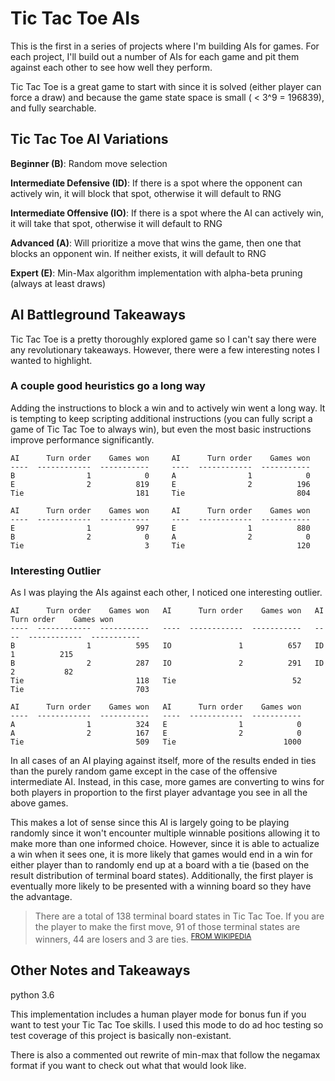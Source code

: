 # Tic Tac Toe AIs

This is the first in a series of projects where I'm building AIs for games. For each project, I'll build out a number of AIs for each game and pit them against each other to see how well they perform. 

Tic Tac Toe is a great game to start with since it is solved (either player can force a draw) and because the game state space is small ( < 3^9 = 196839), and fully searchable.

## Tic Tac Toe AI Variations

**Beginner (B)**: Random move selection

**Intermediate Defensive (ID)**: If there is a spot where the opponent can actively win, it will block that spot, otherwise it will default to RNG  

**Intermediate Offensive (IO)**: If there is a spot where the AI can actively win, it will take that spot, otherwise it will default to RNG

**Advanced (A)**: Will prioritize a move that wins the game, then one that blocks an opponent win. If neither exists, it will default to RNG  

**Expert (E)**: Min-Max algorithm implementation with alpha-beta pruning (always at least draws)

## AI Battleground Takeaways

Tic Tac Toe is a pretty thoroughly explored game so I can't say there were any revolutionary takeaways. However, there were a few interesting notes I wanted to highlight.

### A couple good heuristics go a long way

Adding the instructions to block a win and to actively win went a long way. It is tempting to keep scripting additional instructions (you can fully script a game of Tic Tac Toe to always win), but even the most basic instructions improve performance significantly.

```
AI      Turn order    Games won     AI      Turn order    Games won
----  ------------  -----------     ----  ------------  -----------
B                1            0     A                1            0
E                2          819     E                2          196
Tie                         181     Tie                         804

AI      Turn order    Games won     AI      Turn order    Games won
----  ------------  -----------     ----  ------------  -----------
E                1          997     E                1          880  
B                2            0     A                2            0
Tie                           3     Tie                         120
```

### Interesting Outlier

As I was playing the AIs against each other, I noticed one interesting outlier. 

```
AI      Turn order    Games won   AI      Turn order    Games won   AI      Turn order    Games won 
----  ------------  -----------   ----  ------------  -----------   ----  ------------  ----------- 
B                1          595   IO               1          657   ID               1          215 
B                2          287   IO               2          291   ID               2           82 
Tie                         118   Tie                          52   Tie                         703 

AI      Turn order    Games won   AI      Turn order    Games won
----  ------------  -----------   ----  ------------  -----------
A                1          324   E                1            0
A                2          167   E                2            0
Tie                         509   Tie                        1000
```

In all cases of an AI playing against itself, more of the results ended in ties than the purely random game except in the case of the offensive intermediate AI. Instead, in this case, more games are converting to wins for both players in proportion to the first player advantage you see in all the above games. 

This makes a lot of sense since this AI is largely going to be playing randomly since it won't encounter multiple winnable positions allowing it to make more than one informed choice. However, since it is able to actualize a win when it sees one, it is more likely that games would end in a win for either player than to randomly end up at a board with a tie (based on the result distribution of terminal board states). Additionally, the first player is eventually more likely to be presented with a winning board so they have the  advantage. 

> There are a total of 138 terminal board states in Tic Tac Toe. If you are the player to make the first move, 91 of those terminal states are winners, 44 are losers and 3 are ties. <sup>[FROM WIKIPEDIA](https://en.wikipedia.org/wiki/Tic-tac-toe#Combinatorics)</sup>

## Other Notes and Takeaways
python 3.6 

This implementation includes a human player mode for bonus fun if you want to test your Tic Tac Toe skills. I used this mode to do ad hoc testing so test coverage of this project is basically non-existant. 

There is also a commented out rewrite of min-max that follow the negamax format if you want to check out what that would look like.


